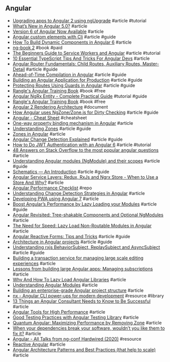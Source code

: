 ## Angular

- [Upgrading apps to Angular 2 using ngUpgrade](http://blog.thoughtram.io/angular/2015/10/24/upgrading-apps-to-angular-2-using-ngupgrade.html) #article #tutorial
- [What’s New in Angular 5.0?](https://www.tatvasoft.com/blog/whats-new-in-angular-5-0) #article
- [Version 6 of Angular Now Available](https://blog.angular.io/version-6-of-angular-now-available-cc56b0efa7a4) #article
- [Angular custom elements with Cli](http://www.dzurico.com/angular-custom-elements-with-cli/) #article #guide
- [How To Build Dynamic Components in Angular 6](https://blog.bitsrc.io/how-to-build-dynamic-components-in-angular-6-41f50abddc64) #article
- [ng-book 2](https://www.ng-book.com/2) #book #paid
- [The Beginners Guide to Service Workers and Angular](https://blog.ng-book.com/service-workers-and-angular/) #article #tutorial
- [10 Essential TypeScript Tips And Tricks For Angular Devs](https://www.sitepoint.com/10-essential-typescript-tips-tricks-angular) #article
- [Angular Router Fundamentals: Child Routes, Auxiliary Routes, Master-Detail](https://blog.angular-university.io/angular2-router) #article #guide
- [Ahead-of-Time Compilation in Angular](https://blog.mgechev.com/2016/08/14/ahead-of-time-compilation-angular-offline-precompilation) #article #guide
- [Building an Angular Application for Production](https://blog.mgechev.com/2016/06/26/tree-shaking-angular2-production-build-rollup-javascript) #article #guide
- [Protecting Routes Using Guards in Angular](https://blog.thoughtram.io/angular/2016/07/18/guards-in-angular-2.html) #article #guide
- [Rangle's Angular Training Book](https://angular-2-training-book.rangle.io) #book #free
- [Angular NgRx Entity - Complete Practical Guide](https://blog.angular-university.io/ngrx-entity) #tutorial #guide
- [Rangle's Angular Training Book](https://www.gitbook.com/book/rangle-io/ngcourse2) #book #free
- [Angular 2 Rendering Architecture](https://docs.google.com/document/d/1M9FmT05Q6qpsjgvH1XvCm840yn2eWEg0PMskSQz7k4E) #document
- [How Angular uses NgZone/Zone.js for Dirty Checking](https://blog.bitsrc.io/how-angular-uses-ngzone-zone-js-for-dirty-checking-faa12f98cd49) #article #guide
- [Angular - Cheat Sheet](https://angular.io/guide/cheatsheet) #cheatsheet 
- [One-way property binding mechanism in Angular](https://blog.bitsrc.io/one-way-property-binding-mechanism-in-angular-f1b25cf00de7) #article
- [Understanding Zones](https://blog.thoughtram.io/angular/2016/01/22/understanding-zones.html) #article #guide
- [Zones in Angular](https://blog.thoughtram.io/angular/2016/02/01/zones-in-angular-2.html) #article
- [Angular Change Detection Explained](https://blog.thoughtram.io/angular/2016/02/22/angular-2-change-detection-explained.html) #article #guide
- [How to Do JWT Authentication with an Angular 6](https://www.toptal.com/angular/angular-6-jwt-authentication) #article #tutorial
- [48 Answers on Stack Overflow to the most popular angular questions](https://medium.com/wizardnet972/48-answers-on-stack-overflow-to-the-most-popular-angular-questions-52f9eb430ab0) #article
- [Understanding Angular modules (NgModule) and their scopes](https://medium.com/@cyrilletuzi/understanding-angular-modules-ngmodule-and-their-scopes-81e4ed6f7407) #article #guide
- [Schematics — An Introduction](https://blog.angular.io/schematics-an-introduction-dc1dfbc2a2b2) #article #guide
- [Angular Service Layers: Redux, RxJs and Ngrx Store - When to Use a Store And Why?](https://blog.angular-university.io/angular-2-redux-ngrx-rxjs) #article
- [Angular Performance Checklist](https://github.com/mgechev/angular-performance-checklist) #repo
- [Understanding Change Detection Strategies in Angular](https://blog.bitsrc.io/understanding-change-detection-strategies-in-angular-d4ca7744085a) #article
- [Developing PWA using Angular 7](https://asc.altkom.pl/en/blog/developing-pwa-using-angular-7) #article
- [Boost Angular’s Performance by Lazy Loading your Modules](https://blog.bitsrc.io/boost-angulars-performance-by-lazy-loading-your-modules-ca7abd1e2304) #article #guide
- [Angular Revisited: Tree-shakable Components and Optional NgModules](https://blog.angularindepth.com/angular-revisited-tree-shakable-components-and-optional-ngmodules-329a4629276d) #article
- [The Need for Speed: Lazy Load Non-Routable Modules in Angular](https://netbasal.com/the-need-for-speed-lazy-load-non-routable-modules-in-angular-30c8f1c33093) #article
- [Angular Reactive Forms: Tips and Tricks](https://netbasal.com/angular-reactive-forms-tips-and-tricks-bb0c85400b58) #article #guide
- [Architecture in Angular projects](https://medium.com/@cyrilletuzi/architecture-in-angular-projects-242606567e40) #article #guide
- [Understanding rxjs BehaviorSubject, ReplaySubject and AsyncSubject](https://medium.com/@luukgruijs/understanding-rxjs-behaviorsubject-replaysubject-and-asyncsubject-8cc061f1cfc0) #article #guide
- [Building a transaction service for managing large scale editing experiences](https://blog.angular.io/building-a-transaction-service-for-managing-large-scale-editing-experiences-ded666eafd5e) #article
- [Lessons from building large Angular apps: Managing subscriptions](https://blog.usejournal.com/lessons-from-building-large-angular-apps-managing-subscriptions-fe3aca839e35) #article
- [Why And How To Lazy Load Angular Libraries](https://medium.com/@tomastrajan/why-and-how-to-lazy-load-angular-libraries-a3bf1489fe24) #article
- [Understanding Angular Modules](https://itnext.io/understanding-angular-modules-5f1215130bc8) #article
- [Building an enterprise-grade Angular project structure](https://itnext.io/building-an-enterprise-grade-angular-project-structure-f5be32533ba3) #article
- [nx - Angular CLI power-ups for modern development](https://nx.dev) #resource #library
- [13 Things an Angular Consultant Needs to Know to Be Successful](https://www.bitovi.com/blog/13-things-an-angular-consultant-needs-to-know-to-be-successful) #article
- [Angular Tools for High Performance](https://blog.angular.io/angular-tools-for-high-performance-6e10fb9a0f4a) #article
- [Good Testing Practices with Angular Testing Library](https://www.newline.co/@timdeschryver/good-testing-practices-with-angular-testing-library--7ecb6210) #article
- [Quantum Angular: Maximizing Performance by Removing Zone](https://blog.bitsrc.io/quantum-angular-maximizing-performance-by-removing-zone-e0eefe85b8d8) #article
- [When your dependencies break your software, wouldn’t you like them to fix it?](https://blog.angular.io/how-we-use-angular-at-the-gdf-cd17807a9bd2) #article
- [Angular - All Talks from ng-conf Hardwired (2020)](https://nitayneeman.com/posts/all-talks-from-ng-conf-hardwired-2020) #resource
- [Reactive Angular](https://itnext.io/reactive-angular-b7914b0190f5) #article
- [Angular Architecture Patterns and Best Practices (that help to scale)](https://dev-academy.com/angular-architecture-best-practices) #article

